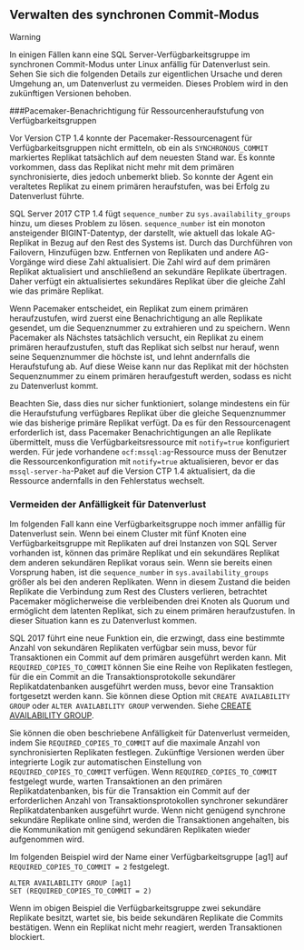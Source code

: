 ## <a name="managing-synchronous-commit-mode"></a>Verwalten des synchronen Commit-Modus

>[!WARNING]
>In einigen Fällen kann eine SQL Server-Verfügbarkeitsgruppe im synchronen Commit-Modus unter Linux anfällig für Datenverlust sein. Sehen Sie sich die folgenden Details zur eigentlichen Ursache und deren Umgehung an, um Datenverlust zu vermeiden. Dieses Problem wird in den zukünftigen Versionen behoben.

###<a name="pacemaker-notification-for-availability-group-resource-promotion"></a>Pacemaker-Benachrichtigung für Ressourcenheraufstufung von Verfügbarkeitsgruppen

Vor Version CTP 1.4 konnte der Pacemaker-Ressourcenagent für Verfügbarkeitsgruppen nicht ermitteln, ob ein als `SYNCHRONOUS_COMMIT` markiertes Replikat tatsächlich auf dem neuesten Stand war. Es konnte vorkommen, dass das Replikat nicht mehr mit dem primären synchronisierte, dies jedoch unbemerkt blieb. So konnte der Agent ein veraltetes Replikat zu einem primären heraufstufen, was bei Erfolg zu Datenverlust führte. 

SQL Server 2017 CTP 1.4 fügt `sequence_number` zu `sys.availability_groups` hinzu, um dieses Problem zu lösen. `sequence_number` ist ein monoton ansteigender BIGINT-Datentyp, der darstellt, wie aktuell das lokale AG-Replikat in Bezug auf den Rest des Systems ist. Durch das Durchführen von Failovern, Hinzufügen bzw. Entfernen von Replikaten und andere AG-Vorgänge wird diese Zahl aktualisiert. Die Zahl wird auf dem primären Replikat aktualisiert und anschließend an sekundäre Replikate übertragen. Daher verfügt ein aktualisiertes sekundäres Replikat über die gleiche Zahl wie das primäre Replikat.

Wenn Pacemaker entscheidet, ein Replikat zum einem primären heraufzustufen, wird zuerst eine Benachrichtigung an alle Replikate gesendet, um die Sequenznummer zu extrahieren und zu speichern. Wenn Pacemaker als Nächstes tatsächlich versucht, ein Replikat zu einem primären heraufzustufen, stuft das Replikat sich selbst nur herauf, wenn seine Sequenznummer die höchste ist, und lehnt andernfalls die Heraufstufung ab. Auf diese Weise kann nur das Replikat mit der höchsten Sequenznummer zu einem primären heraufgestuft werden, sodass es nicht zu Datenverlust kommt.

Beachten Sie, dass dies nur sicher funktioniert, solange mindestens ein für die Heraufstufung verfügbares Replikat über die gleiche Sequenznummer wie das bisherige primäre Replikat verfügt. Da es für den Ressourcenagent erforderlich ist, dass Pacemaker Benachrichtigungen an alle Replikate übermittelt, muss die Verfügbarkeitsressource mit `notify=true` konfiguriert werden. Für jede vorhandene `ocf:mssql:ag`-Ressource muss der Benutzer die Ressourcenkonfiguration mit `notify=true` aktualisieren, bevor er das `mssql-server-ha`-Paket auf die Version CTP 1.4 aktualisiert, da die Ressource andernfalls in den Fehlerstatus wechselt. 

### <a name="how-to-avoid-potential-for-data-loss"></a>Vermeiden der Anfälligkeit für Datenverlust 

Im folgenden Fall kann eine Verfügbarkeitsgruppe noch immer anfällig für Datenverlust sein. Wenn bei einem Cluster mit fünf Knoten eine Verfügbarkeitsgruppe mit Replikaten auf drei Instanzen von SQL Server vorhanden ist, können das primäre Replikat und ein sekundäres Replikat dem anderen sekundären Replikat voraus sein. Wenn sie bereits einen Vorsprung haben, ist die `sequence_number` in `sys.availability_groups` größer als bei den anderen Replikaten. Wenn in diesem Zustand die beiden Replikate die Verbindung zum Rest des Clusters verlieren, betrachtet Pacemaker möglicherweise die verbleibenden drei Knoten als Quorum und ermöglicht dem latenten Replikat, sich zu einem primären heraufzustufen. In dieser Situation kann es zu Datenverlust kommen.

SQL 2017 führt eine neue Funktion ein, die erzwingt, dass eine bestimmte Anzahl von sekundären Replikaten verfügbar sein muss, bevor für Transaktionen ein Commit auf dem primären ausgeführt werden kann. Mit `REQUIRED_COPIES_TO_COMMIT` können Sie eine Reihe von Replikaten festlegen, für die ein Commit an die Transaktionsprotokolle sekundärer Replikatdatenbanken ausgeführt werden muss, bevor eine Transaktion fortgesetzt werden kann. Sie können diese Option mit `CREATE AVAILABILITY GROUP` oder `ALTER AVAILABILITY GROUP` verwenden. Siehe [CREATE AVAILABILITY GROUP](http://msdn.microsoft.com/library/ff878399.aspx).

Sie können die oben beschriebene Anfälligkeit für Datenverlust vermeiden, indem Sie `REQUIRED_COPIES_TO_COMMIT` auf die maximale Anzahl von synchronisierten Replikaten festlegen. Zukünftige Versionen werden über integrierte Logik zur automatischen Einstellung von `REQUIRED_COPIES_TO_COMMIT` verfügen.
Wenn `REQUIRED_COPIES_TO_COMMIT` festgelegt wurde, warten Transaktionen an den primären Replikatdatenbanken, bis für die Transaktion ein Commit auf der erforderlichen Anzahl von Transaktionsprotokollen synchroner sekundärer Replikatdatenbanken ausgeführt wurde. Wenn nicht genügend synchrone sekundäre Replikate online sind, werden die Transaktionen angehalten, bis die Kommunikation mit genügend sekundären Replikaten wieder aufgenommen wird.

Im folgenden Beispiel wird der Name einer Verfügbarkeitsgruppe [ag1] auf `REQUIRED_COPIES_TO_COMMIT = 2` festgelegt. 

```Transact-SQL
ALTER AVAILABILITY GROUP [ag1]
SET (REQUIRED_COPIES_TO_COMMIT = 2)
```

Wenn im obigen Beispiel die Verfügbarkeitsgruppe zwei sekundäre Replikate besitzt, wartet sie, bis beide sekundären Replikate die Commits bestätigen. Wenn ein Replikat nicht mehr reagiert, werden Transaktionen blockiert.
